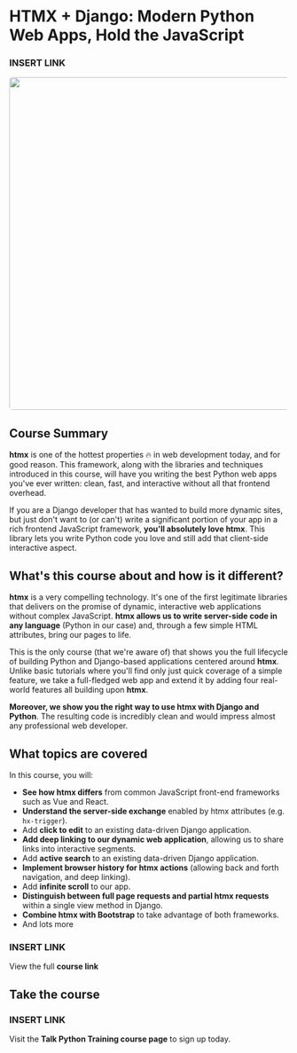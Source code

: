 # HTMX + Django: Modern Python Web Apps, Hold the JavaScript

### INSERT LINK

<img src="https://training.talkpython.fm/static/course_images/htmx-course2x.jpg" style="width: 600px; border-radius: 5px;" />

## Course Summary

**htmx** is one of the hottest properties 🔥 in web development today, and for
good reason. This framework, along with the libraries and techniques
introduced in this course, will have you writing the best Python web apps
you've ever written: clean, fast, and interactive without all that frontend
overhead.

If you are a Django developer that has wanted to build more dynamic sites, but
just don't want to (or can't) write a significant portion of your app in a
rich frontend JavaScript framework, **you'll absolutely love htmx**. This
library lets you write Python code you love and still add that client-side
interactive aspect.

## What's this course about and how is it different?

**htmx** is a very compelling technology. It's one of the first legitimate
libraries that delivers on the promise of dynamic, interactive web
applications without complex JavaScript. **htmx allows us to write server-side
code in any language** (Python in our case) and, through a few simple HTML
attributes, bring our pages to life.

This is the only course (that we're aware of) that shows you the full
lifecycle of building Python and Django-based applications centered around
**htmx**. Unlike basic tutorials where you'll find only just quick coverage of
a simple feature, we take a full-fledged web app and extend it by adding four
real-world features all building upon **htmx**.

**Moreover, we show you the right way to use htmx with Django and Python**. The
resulting code is incredibly clean and would impress almost any professional
web developer.


## What topics are covered

In this course, you will:

- **See how htmx differs** from common JavaScript front-end frameworks such as Vue and React.
- **Understand the server-side exchange** enabled by htmx attributes (e.g. `hx-trigger`).
- Add **click to edit** to an existing data-driven Django application.
- **Add deep linking to our dynamic web application**, allowing us to share links into interactive segments.
- Add **active search** to an existing data-driven Django application.
- **Implement browser history for htmx actions** (allowing back and forth navigation, and deep linking).
- Add **infinite scroll** to our app.
- **Distinguish between full page requests and partial htmx requests** within a single view method in Django.
- **Combine htmx with Bootstrap** to take advantage of both frameworks.
- And lots more

### INSERT LINK

View the full  **course link**

## Take the course

### INSERT LINK

Visit the **Talk Python Training course page** to sign up today.

